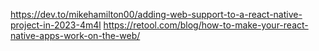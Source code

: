 https://dev.to/mikehamilton00/adding-web-support-to-a-react-native-project-in-2023-4m4l
https://retool.com/blog/how-to-make-your-react-native-apps-work-on-the-web/
